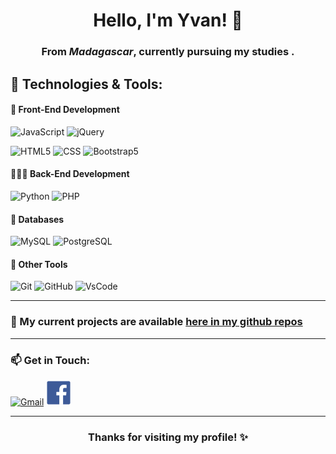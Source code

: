 <h1 align="center">Hello, I'm Yvan! 👋</h1>
<!--
<div id="header" align="center">
  <img src="https://user-images.githubusercontent.com/74038190/212257472-08e52665-c503-4bd9-aa20-f5a4dae769b5.gif" width="100"/>
</div>
-->
<h3 align="center">From <i>Madagascar</i>, currently pursuing my studies <!-- at IT University -->.  </h3>

<h2 align="left">🔧 Technologies & Tools:</h2>
<h4>🎨 Front-End Development</h4>

![JavaScript](https://img.shields.io/badge/-JavaScript-333333?style=flat&logo=javascript)
![jQuery](https://img.shields.io/badge/-jQuery-333333?style=flat&logo=jquery&logoColor=0769AD)

![HTML5](https://img.shields.io/badge/-HTML5-333333?style=flat&logo=html5)
![CSS](https://img.shields.io/badge/-CSS-333333?style=flat&logo=CSS3&logoColor=1572B6)
![Bootstrap5](https://img.shields.io/badge/-Bootstrap-333333?style=flat&logo=bootstrap)

<h4>🧑🏽‍💻 Back-End Development</h4>

![Python](https://img.shields.io/badge/-Python-333333?style=flat&logo=python&logoColor=3776AB)
![PHP](https://img.shields.io/badge/-PHP-333333?style=flat&logo=php)
<!-- ![Node.js](https://img.shields.io/badge/-Node.js-333333?style=flat&logo=node.js) -->

<h4>💾 Databases</h4>

![MySQL](https://img.shields.io/badge/-MySQL-333333?style=flat&logo=mysql)
![PostgreSQL](https://img.shields.io/badge/-PostgreSQL-333333?style=flat&logo=postgresql&logoColor=336791)

<h4>🧰 Other Tools</h4>

![Git](https://img.shields.io/badge/-Git-333333?style=flat&logo=git)
![GitHub](https://img.shields.io/badge/-GitHub-333333?style=flat&logo=github)
![VsCode](https://img.shields.io/badge/-VsCode-333333?style=flat&logo=vscode&logoColor=007ACC)

<hr>

<h3 align="left">📂 My current projects are available <a href="https://github.com/gigasandwich?tab=repositories">here in my github repos</a></h3>

<hr>

<h3 align="left">📫 Get in Touch:</h3>
<p align="left">
  <a href="mailto:yvannandy@gmail.com"><img src="https://upload.wikimedia.org/wikipedia/commons/7/7e/Gmail_icon_%282020%29.svg" alt="Gmail" width="40" height="40"/></a>
  <a href="https://www.facebook.com/jillsandwich.giga"><img src="https://raw.githubusercontent.com/devicons/devicon/master/icons/facebook/facebook-original.svg" alt="Facebook" width="40" height="40"/></a>
</p>

<hr>

<h3 align="center">Thanks for visiting my profile! ✨</h3>
